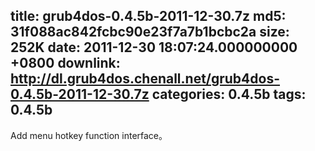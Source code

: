 title: grub4dos-0.4.5b-2011-12-30.7z
md5: 31f088ac842fcbc90e23f7a7b1bcbc2a
size: 252K
date: 2011-12-30 18:07:24.000000000 +0800
downlink: http://dl.grub4dos.chenall.net/grub4dos-0.4.5b-2011-12-30.7z
categories: 0.4.5b
tags: 0.4.5b
---

Add menu hotkey function interface。